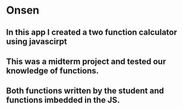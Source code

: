 # Onsen
## In this app I created a two function calculator using javascirpt
## This was a midterm project and tested our knowledge of functions.
## Both functions written by the student and functions imbedded in the JS.
